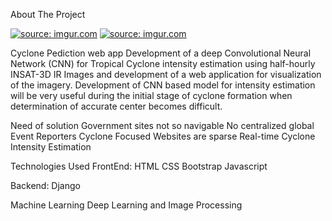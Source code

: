 About The Project

<a href="https://imgur.com/jc9yh20"><img src="https://i.imgur.com/jc9yh20.jpg" title="source: imgur.com" /></a>
<a href="https://imgur.com/RnkrQ0U"><img src="https://i.imgur.com/RnkrQ0U.jpg" title="source: imgur.com" /></a>

Cyclone Pediction web app
Development of a deep Convolutional Neural Network (CNN) for Tropical Cyclone intensity estimation using half-hourly INSAT-3D IR Images and development of a web application for visualization of the imagery. 
Development of CNN based model for intensity estimation will be very useful during the initial stage of cyclone formation when determination of accurate center becomes difficult.

Need of solution
Government sites not so navigable
No centralized global Event Reporters
Cyclone Focused Websites are sparse
Real-time Cyclone Intensity Estimation

Technologies Used
FrontEnd:
HTML 
CSS
Bootstrap
Javascript

Backend:
Django

Machine Learning
Deep Learning and Image Processing



